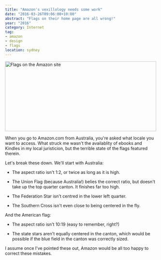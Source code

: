 ```yaml
---
title: "Amazon's vexillology needs some work"
date: "2016-03-26T09:06:00+10:00"
abstract: "Flags on their home page are all wrong!"
year: "2016"
category: Internet
tag:
- amazon
- design
- flags
location: sydney
---
```

<p><img src="https://rubenerd.com/files/2016/amazonflags@2x.png" alt="Flags on the Amazon site" style="width:500px; height:231px" /></p>

When you go to Amazon.com from Australia, you're asked what locale you want to access. What struck me wasn't the availablity of ebooks and Kindles in my local juristicion, but the terrible state of the flags featured therein.

Let's break these down. We'll start with Australia:

* The aspect ratio isn't 1:2, or twice as long as it is high.

* The Union Flag (because Australia!) belies the correct ratio, but doesn't take up the top quarter canton. It finishes far too high.

* The Federation Star isn't centred in the lower left quarter.

* The Southern Cross isn't even close to being centered in the fly.

And the American flag:

* The aspect ratio isn't 10:19 (easy to remember, right?)

* The state stars aren't equally centered in the canton, which would be possible if the blue field in the canton was correctly sized.

I assume once I've pointed these out, Amazon would be all too happy to correct these mistakes.

